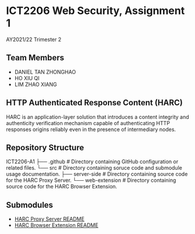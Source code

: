 # ICT2206 Web Security, Assignment 1

AY2021/22 Trimester 2

## Team Members

- DANIEL TAN ZHONGHAO
- HO XIU QI
- LIM ZHAO XIANG

## HTTP Authenticated Response Content (HARC)

HARC is an application-layer solution that introduces a content integrity and authenticity verification mechanism capable of authenticating HTTP responses origins reliably even in the presence of intermediary nodes.

## Repository Structure

ICT2206-A1
    ├── .github            # Directory containing GitHub configuration or related files.
    └── src                # Directory containing soruce code and submodule usage documentation.
        ├── server-side    # Directory containing source code for the HARC Proxy Server.
        └── web-extension  # Directory containing source code for the HARC Browser Extension.

## Submodules

- [HARC Proxy Server README](src/server-side/README.md)
- [HARC Browser Extension README](src/web-extension/README.md)
